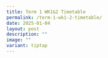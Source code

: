 ```yaml
---
title: Term 1 WK1&2 Timetable
permalink: /term-1-wk1-2-timetable/
date: 2025-01-04
layout: post
description: ""
image: ""
variant: tiptap
---
```

<p></p>